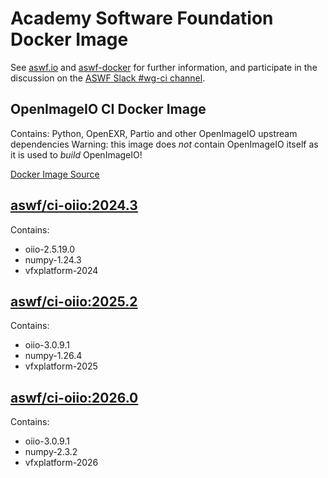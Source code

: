 <!--
Copyright (c) Contributors to the aswf-docker Project. All rights reserved.
SPDX-License-Identifier: Apache-2.0

Warning: this file is automatically generated from a template!
-->

# Academy Software Foundation Docker Image

See [aswf.io](https://aswf.io) and [aswf-docker](https://github.com/AcademySoftwareFoundation/aswf-docker)
for further information, and participate in the discussion on the
[ASWF Slack #wg-ci channel](https://academysoftwarefdn.slack.com/archives/C0169RX7MMK).

## OpenImageIO CI Docker Image

Contains: Python, OpenEXR, Partio and other OpenImageIO upstream dependencies
Warning: this image does *not* contain OpenImageIO itself as it is used to *build* OpenImageIO!

[Docker Image Source](https://github.com/AcademySoftwareFoundation/aswf-docker/blob/main/ci-oiio/Dockerfile)

## [aswf/ci-oiio:2024.3](https://hub.docker.com/r/aswf/ci-oiio/tags?page=1&name=2024.3)

Contains:
* oiio-2.5.19.0
* numpy-1.24.3
* vfxplatform-2024

## [aswf/ci-oiio:2025.2](https://hub.docker.com/r/aswf/ci-oiio/tags?page=1&name=2025.2)

Contains:
* oiio-3.0.9.1
* numpy-1.26.4
* vfxplatform-2025

## [aswf/ci-oiio:2026.0](https://hub.docker.com/r/aswf/ci-oiio/tags?page=1&name=2026.0)

Contains:
* oiio-3.0.9.1
* numpy-2.3.2
* vfxplatform-2026

